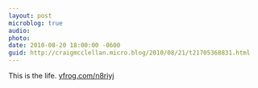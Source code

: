 ```yaml
---
layout: post
microblog: true
audio: 
photo: 
date: 2010-08-20 18:00:00 -0600
guid: http://craigmcclellan.micro.blog/2010/08/21/t21705368831.html
---
```

This is the life.  [yfrog.com/n8riyj](http://yfrog.com/n8riyj)
